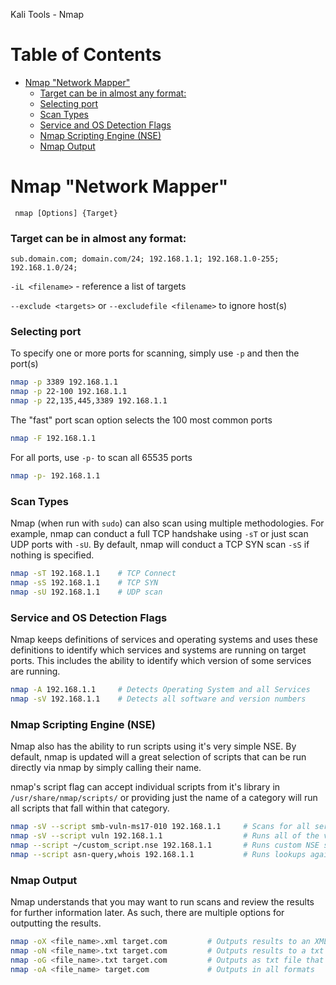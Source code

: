Kali Tools - Nmap

Table of Contents
=================

<!--ts-->
* [Nmap "Network Mapper"](#nmap-network-mapper)
     * [Target can be in almost any format:](#target-can-be-in-almost-any-format)
     * [Selecting port](#selecting-port)
     * [Scan Types](#scan-types)
     * [Service and OS Detection Flags](#service-and-os-detection-flags)
     * [Nmap Scripting Engine (NSE)](#nmap-scripting-engine-nse)
     * [Nmap Output](#nmap-output)
<!--te-->


# Nmap "Network Mapper"

` nmap [Options] {Target}`

### Target can be in almost any format:

`sub.domain.com; domain.com/24; 192.168.1.1; 192.168.1.0-255; 192.168.1.0/24; `

`-iL <filename>` - reference a list of targets

`--exclude <targets>` or `--excludefile <filename>` to ignore host(s)

### Selecting port

To specify one or more ports for scanning, simply use `-p` and then the port(s)

```bash
nmap -p 3389 192.168.1.1
nmap -p 22-100 192.168.1.1
nmap -p 22,135,445,3389 192.168.1.1
```

The "fast" port scan option selects the 100 most common ports

```bash
nmap -F 192.168.1.1
```

For all ports, use `-p-` to scan all 65535 ports

```bash
nmap -p- 192.168.1.1
```



### Scan Types

Nmap (when run with `sudo`) can also scan using multiple methodologies.  For example, nmap can conduct a full TCP handshake using `-sT` or just scan UDP ports with `-sU`.  By default, nmap will conduct a TCP SYN scan `-sS` if nothing is specified.

```bash
nmap -sT 192.168.1.1	# TCP Connect
nmap -sS 192.168.1.1	# TCP SYN
nmap -sU 192.168.1.1	# UDP scan
```



### Service and OS Detection Flags

Nmap keeps definitions of services and operating systems and uses these definitions to identify which services and systems are running on target ports.  This includes the ability to identify which version of some services are running.

```bash
nmap -A 192.168.1.1		# Detects Operating System and all Services
nmap -sV 192.168.1.1	# Detects all software and version numbers 
```



### Nmap Scripting Engine (NSE)

Nmap also has the ability to run scripts using it's very simple NSE.  By default, nmap is updated will a great selection of scripts that can be run directly via nmap by simply calling their name.  

nmap's script flag can accept individual scripts from it's library in `/usr/share/nmap/scripts/` or providing just the name of a category will run all scripts that fall within that category.

```bash
nmap -sV --script smb-vuln-ms17-010 192.168.1.1		# Scans for all service versions and the checks for the EternalBlue vulnerability
nmap -sV --script vuln 192.168.1.1					# Runs all of the vulnerability nmap scripts
nmap --script ~/custom_script.nse 192.168.1.1		# Runs custom NSE script file
nmap --script asn-query,whois 192.168.1.1			# Runs lookups against the IP address
```



### Nmap Output

Nmap understands that you may want to run scans and review the results for further information later.  As such, there are multiple options for outputting the results.

```bash
nmap -oX <file_name>.xml target.com			# Outputs results to an XML
nmap -oN <file_name>.txt target.com			# Outputs results to a txt file
nmap -oG <file_name>.txt target.com			# Outputs as txt file that's easy to grep
nmap -oA <file_name> target.com				# Outputs in all formats
```

